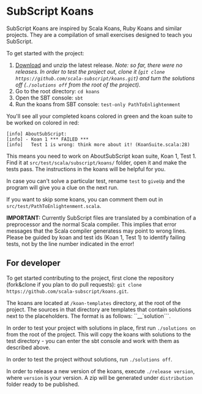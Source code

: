 # SubScript Koans
SubScript Koans are inspired by Scala Koans, Ruby Koans and similar projects.
They are a compilation of small exercises designed to teach you SubScript.

To get started with the project:

1. [Download](#) and unzip the latest release. *Note: so far, there were no releases. In order to test the project out, clone it (`git clone https://github.com/scala-subscript/koans.git`) and turn the solutions off (`./solutions off` from the root of the project).*
2. Go to the root directory: `cd koans`
3. Open the SBT console: `sbt`
4. Run the koans from SBT console: `test-only PathToEnlightenment`

You'll see all your completed koans colored in green and the koan suite to be worked on colored in red:
```
[info] AboutSubScript:
[info] - Koan 1 *** FAILED ***
[info]   Test 1 is wrong: think more about it! (KoanSuite.scala:28)
```

This means you need to work on AboutSubScript koan suite, Koan 1, Test 1. Find it at `src/test/scala/subscript/koans/` folder, open it and make the tests pass.
The instructions in the koans will be helpful for you.

In case you can't solve a particular test, rename `test` to `giveUp` and the program will give you a clue on the next run.

If you want to skip some koans, you can comment them out in `src/test/PathToEnlightenment.scala`.

**IMPORTANT:** Currently SubScript files are translated by a combination of a preprocessor and the normal Scala compiler. This implies that error messages that the Scala compiler generatess may point to wrong lines. Please be guided by koan and test ids (Koan 1, Test 1) to identify failing tests, not by the line number indicated in the error!

## For developer

To get started contributing to the project, first clone the repository (fork&clone if you plan to do pull requests): `git clone https://github.com/scala-subscript/koans.git`.

The koans are located at `/koan-templates` directory, at the root of the project. The sources in that directory are templates that contain solutions next to the placeholders. The format is as follows: ``__`solution```.

In order to test your project with solutions in place, first run `./solutions on` from the root of the project. This will copy the koans with solutions to the test directory - you can enter the sbt console and work with them as described above.

In order to test the project without solutions, run `./solutions off`.

In order to release a new version of the koans, execute `./release version`, where `version` is your version. A zip will be generated under `distribution` folder ready to be published.